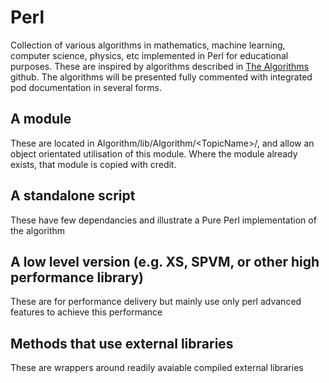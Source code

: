 # Perl
Collection of various algorithms in mathematics, machine learning, computer science, physics, etc implemented in Perl for educational purposes.  These are inspired by algorithms described in [The Algorithms](https://github.com/TheAlgorithms) github.  The algorithms will be presented fully commented with integrated pod documentation in several forms. 

## A module

These are located in Algorithm\/lib\/Algorithm\/<TopicName\>/<AlgorithmName>, and allow an object orientated utilisation of this module. Where the module already exists, that module is copied with credit.

## A standalone script

These have few dependancies and illustrate a Pure Perl implementation of the algorithm
  
## A low level version (e.g. XS, SPVM, or other high performance library)

These are for performance delivery but mainly use only perl advanced features to achieve this performance

## Methods that use external libraries

These are wrappers around readily avaiable compiled external libraries

